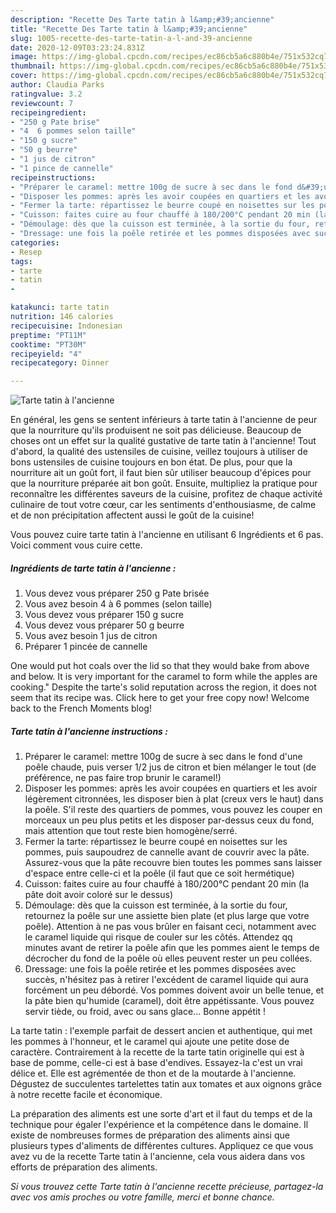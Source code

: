 ```yaml
---
description: "Recette Des Tarte tatin à l&amp;#39;ancienne"
title: "Recette Des Tarte tatin à l&amp;#39;ancienne"
slug: 1005-recette-des-tarte-tatin-a-l-and-39-ancienne
date: 2020-12-09T03:23:24.831Z
image: https://img-global.cpcdn.com/recipes/ec86cb5a6c880b4e/751x532cq70/tarte-tatin-a-lancienne-photo-principale-de-la-recette.jpg
thumbnail: https://img-global.cpcdn.com/recipes/ec86cb5a6c880b4e/751x532cq70/tarte-tatin-a-lancienne-photo-principale-de-la-recette.jpg
cover: https://img-global.cpcdn.com/recipes/ec86cb5a6c880b4e/751x532cq70/tarte-tatin-a-lancienne-photo-principale-de-la-recette.jpg
author: Claudia Parks
ratingvalue: 3.2
reviewcount: 7
recipeingredient:
- "250 g Pate brise"
- "4  6 pommes selon taille"
- "150 g sucre"
- "50 g beurre"
- "1 jus de citron"
- "1 pince de cannelle"
recipeinstructions:
- "Préparer le caramel: mettre 100g de sucre à sec dans le fond d&#39;une poêle chaude, puis verser 1/2 jus de citron et bien mélanger le tout (de préférence, ne pas faire trop brunir le caramel!)"
- "Disposer les pommes: après les avoir coupées en quartiers et les avoir légèrement citronnées, les disposer bien à plat (creux vers le haut) dans la poêle. S&#39;il reste des quartiers de pommes, vous pouvez les couper en morceaux un peu plus petits et les disposer par-dessus ceux du fond, mais attention que tout reste bien homogène/serré."
- "Fermer la tarte: répartissez le beurre coupé en noisettes sur les pommes, puis saupoudrez de cannelle avant de couvrir avec la pâte. Assurez-vous que la pâte recouvre bien toutes les pommes sans laisser d&#39;espace entre celle-ci et la poêle (il faut que ce soit hermétique)"
- "Cuisson: faites cuire au four chauffé à 180/200°C pendant 20 min (la pâte doit avoir coloré sur le dessus)"
- "Démoulage: dès que la cuisson est terminée, à la sortie du four, retournez la poêle sur une assiette bien plate (et plus large que votre poêle). Attention à ne pas vous brûler en faisant ceci, notamment avec le caramel liquide qui risque de couler sur les côtés. Attendez qq minutes avant de retirer la poêle afin que les pommes aient le temps de décrocher du fond de la poêle où elles peuvent rester un peu collées."
- "Dressage: une fois la poêle retirée et les pommes disposées avec succès, n&#39;hésitez pas à retirer l&#39;excédent de caramel liquide qui aura forcément un peu débordé. Vos pommes doivent avoir un belle tenue, et la pâte bien qu&#39;humide (caramel), doit être appétissante. Vous pouvez servir tiède, ou froid, avec ou sans glace... Bonne appétit !"
categories:
- Resep
tags:
- tarte
- tatin
- 

katakunci: tarte tatin  
nutrition: 146 calories
recipecuisine: Indonesian
preptime: "PT11M"
cooktime: "PT30M"
recipeyield: "4"
recipecategory: Dinner

---
```



![Tarte tatin à l&#39;ancienne](https://img-global.cpcdn.com/recipes/ec86cb5a6c880b4e/751x532cq70/tarte-tatin-a-lancienne-photo-principale-de-la-recette.jpg)

En général, les gens se sentent inférieurs à tarte tatin à l&#39;ancienne de peur que la nourriture qu'ils produisent ne soit pas délicieuse. Beaucoup de choses ont un effet sur la qualité gustative de tarte tatin à l&#39;ancienne! Tout d'abord, la qualité des ustensiles de cuisine, veillez toujours à utiliser de bons ustensiles de cuisine toujours en bon état. De plus, pour que la nourriture ait un goût fort, il faut bien sûr utiliser beaucoup d'épices pour que la nourriture préparée ait bon goût. Ensuite, multipliez la pratique pour reconnaître les différentes saveurs de la cuisine, profitez de chaque activité culinaire de tout votre cœur, car les sentiments d'enthousiasme, de calme et de non précipitation affectent aussi le goût de la cuisine!

<!--inarticleads1-->

Vous pouvez cuire tarte tatin à l&#39;ancienne en utilisant 6 Ingrédients et 6 pas. Voici comment vous cuire cette.

##### Ingrédients de tarte tatin à l&#39;ancienne :

1. Vous devez vous préparer 250 g Pate brisée
1. Vous avez besoin 4 à 6 pommes (selon taille)
1. Vous devez vous préparer 150 g sucre
1. Vous devez vous préparer 50 g beurre
1. Vous avez besoin 1 jus de citron
1. Préparer 1 pincée de cannelle


One would put hot coals over the lid so that they would bake from above and below. It is very important for the caramel to form while the apples are cooking.&#34; Despite the tarte&#39;s solid reputation across the region, it does not seem that its recipe was. Click here to get your free copy now! Welcome back to the French Moments blog! 

<!--inarticleads2-->

##### Tarte tatin à l&#39;ancienne instructions :

1. Préparer le caramel: mettre 100g de sucre à sec dans le fond d&#39;une poêle chaude, puis verser 1/2 jus de citron et bien mélanger le tout (de préférence, ne pas faire trop brunir le caramel!)
1. Disposer les pommes: après les avoir coupées en quartiers et les avoir légèrement citronnées, les disposer bien à plat (creux vers le haut) dans la poêle. S&#39;il reste des quartiers de pommes, vous pouvez les couper en morceaux un peu plus petits et les disposer par-dessus ceux du fond, mais attention que tout reste bien homogène/serré.
1. Fermer la tarte: répartissez le beurre coupé en noisettes sur les pommes, puis saupoudrez de cannelle avant de couvrir avec la pâte. Assurez-vous que la pâte recouvre bien toutes les pommes sans laisser d&#39;espace entre celle-ci et la poêle (il faut que ce soit hermétique)
1. Cuisson: faites cuire au four chauffé à 180/200°C pendant 20 min (la pâte doit avoir coloré sur le dessus)
1. Démoulage: dès que la cuisson est terminée, à la sortie du four, retournez la poêle sur une assiette bien plate (et plus large que votre poêle). Attention à ne pas vous brûler en faisant ceci, notamment avec le caramel liquide qui risque de couler sur les côtés. Attendez qq minutes avant de retirer la poêle afin que les pommes aient le temps de décrocher du fond de la poêle où elles peuvent rester un peu collées.
1. Dressage: une fois la poêle retirée et les pommes disposées avec succès, n&#39;hésitez pas à retirer l&#39;excédent de caramel liquide qui aura forcément un peu débordé. Vos pommes doivent avoir un belle tenue, et la pâte bien qu&#39;humide (caramel), doit être appétissante. Vous pouvez servir tiède, ou froid, avec ou sans glace... Bonne appétit !


La tarte tatin : l&#39;exemple parfait de dessert ancien et authentique, qui met les pommes à l&#39;honneur, et le caramel qui ajoute une petite dose de caractère. Contrairement à la recette de la tarte tatin originelle qui est à base de pomme, celle-ci est à base d&#39;endives. Essayez-la c&#39;est un vrai délice et. Elle est agrémentée de thon et de la moutarde à l&#39;ancienne. Dégustez de succulentes tartelettes tatin aux tomates et aux oignons grâce à notre recette facile et économique. 

<!--inarticleads1-->

<p>
La préparation des aliments est une sorte d'art et il faut du temps et de la technique pour égaler l'expérience et la compétence dans le domaine. Il existe de nombreuses formes de préparation des aliments ainsi que plusieurs types d'aliments de différentes cultures. Appliquez ce que vous avez vu de la recette Tarte tatin à l&#39;ancienne, cela vous aidera dans vos efforts de préparation des aliments.
</p>

<p>
<i>Si vous trouvez cette Tarte tatin à l&#39;ancienne recette précieuse, partagez-la avec vos amis proches ou votre famille, merci et bonne chance.</i>
</p>
